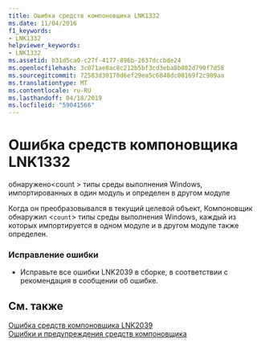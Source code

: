 ```yaml
---
title: Ошибка средств компоновщика LNK1332
ms.date: 11/04/2016
f1_keywords:
- LNK1332
helpviewer_keywords:
- LNK1332
ms.assetid: b31d5ca0-c27f-4177-896b-2637dccbde24
ms.openlocfilehash: 3c071ae8ac8c212b5bf3cd3eba8b082d790f7d58
ms.sourcegitcommit: 72583d30170d6ef29ea5c6848dc00169f2c909aa
ms.translationtype: MT
ms.contentlocale: ru-RU
ms.lasthandoff: 04/18/2019
ms.locfileid: "59041566"
---
```

# <a name="linker-tools-error-lnk1332"></a>Ошибка средств компоновщика LNK1332

обнаружено\<count > типы среды выполнения Windows, импортированных в один модуль и определен в другом модуле

Когда он преобразовывался в текущий целевой объект, Компоновщик обнаружил <`count`> типы среды выполнения Windows, каждый из которых импортируется в одном модуле и в другом модуле также определен.

### <a name="to-correct-this-error"></a>Исправление ошибки

- Исправьте все ошибки LNK2039 в сборке, в соответствии с рекомендация в сообщении об ошибке.

## <a name="see-also"></a>См. также

[Ошибка средств компоновщика LNK2039](../../error-messages/tool-errors/linker-tools-error-lnk2039.md)<br/>
[Ошибки и предупреждения средств компоновщика](../../error-messages/tool-errors/linker-tools-errors-and-warnings.md)
